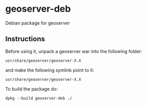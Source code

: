 geoserver-deb
=============

Debian package for geoserver


Instructions
------------

Before using it, unpack a geoserver war into the following folder: 

```
usr/share/geoserver/geoserver-X.X
```

and make the following symlink point to it:

```
usr/share/geoserver/geoserver-X.X
```

To build the package do:

```
dpkg --build geoserver-deb ./
```
